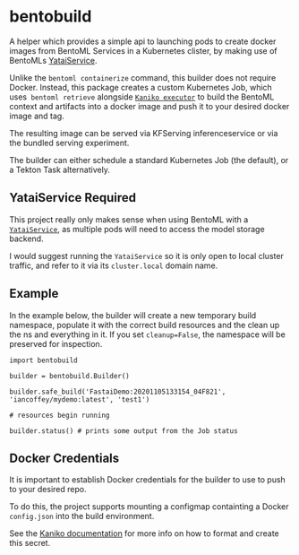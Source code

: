 # bentobuild

A helper which provides a simple api to launching pods to create docker images from BentoML Services in a Kubernetes clister, by making use of BentoMLs [YataiService](https://docs.bentoml.org/en/latest/concepts.html#customizing-model-repository).

Unlike the `bentoml containerize` command, this builder does not require Docker. Instead, this package creates a custom Kubernetes Job, which uses` bentoml retrieve` alongside [`Kaniko executor`](https://github.com/GoogleContainerTools/kaniko) to build the BentoML context and artifacts into a docker image and push it to your desired docker image and tag.

The resulting image can be served via KFServing inferenceservice or via the bundled serving experiment.

The builder can either schedule a standard Kubernetes Job (the default), or a Tekton Task alternatively.

## YataiService Required

This project really only makes sense when using BentoML with a [`YataiService`](https://docs.bentoml.org/en/latest/concepts.html#customizing-model-repository), as multiple pods will need to access the model storage backend.

I would suggest running the `YataiService` so it is only open to local cluster traffic, and refer to it via its `cluster.local` domain name.

## Example

In the example below, the builder will create a new temporary build namespace, populate it with the correct build resources and the clean up the ns and everything in it. If you set `cleanup=False`, the namespace will be preserved for inspection.

```
import bentobuild

builder = bentobuild.Builder()

builder.safe_build('FastaiDemo:20201105133154_04F821', 'iancoffey/mydemo:latest', 'test1')

# resources begin running

builder.status() # prints some output from the Job status

```

## Docker Credentials

It is important to establish Docker credentials for the builder to use to push to your desired repo.

To do this, the project supports mounting a configmap containting a Docker `config.json` into the build environment.

See the [Kaniko documentation](https://github.com/GoogleContainerTools/kaniko/blob/master/README.md#pushing-to-different-registries) for more info on how to format and create this secret.
